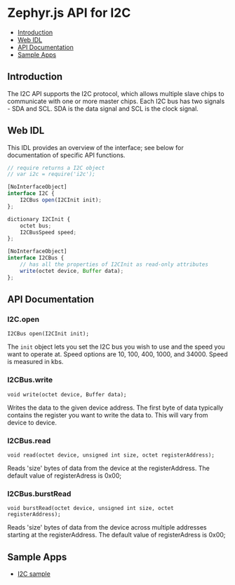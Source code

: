 Zephyr.js API for I2C
========================

* [Introduction](#introduction)
* [Web IDL](#web-idl)
* [API Documentation](#api-documentation)
* [Sample Apps](#sample-apps)

Introduction
------------
The I2C API supports the I2C protocol, which allows multiple slave chips to
communicate with one or more master chips.  Each I2C bus has two signals - SDA
and SCL. SDA is the data signal and SCL is the clock signal.

Web IDL
-------
This IDL provides an overview of the interface; see below for documentation of
specific API functions.

```javascript
// require returns a I2C object
// var i2c = require('i2c');

[NoInterfaceObject]
interface I2C {
    I2CBus open(I2CInit init);
};

dictionary I2CInit {
    octet bus;
    I2CBusSpeed speed;
};

[NoInterfaceObject]
interface I2CBus {
    // has all the properties of I2CInit as read-only attributes
    write(octet device, Buffer data);
};
```

API Documentation
-----------------
### I2C.open

`I2CBus open(I2CInit init);`

The `init` object lets you set the I2C bus you wish to use and the speed you
want to operate at.  Speed options are 10, 100, 400, 1000, and 34000. Speed is
measured in kbs.

### I2CBus.write

`void write(octet device, Buffer data);`

Writes the data to the given device address. The first byte of data typically
contains the register you want to write the data to.  This will vary from device
to device.

### I2CBus.read

`void read(octet device, unsigned int size, octet registerAddress);`

Reads 'size' bytes of data from the device at the registerAddress. The default
value of registerAdress is 0x00;

### I2CBus.burstRead

`void burstRead(octet device, unsigned int size, octet registerAddress);`

Reads 'size' bytes of data from the device across multiple addresses starting
at the registerAddress. The default value of registerAdress is 0x00;

Sample Apps
-----------
* [I2C sample](../samples/I2C.js)
